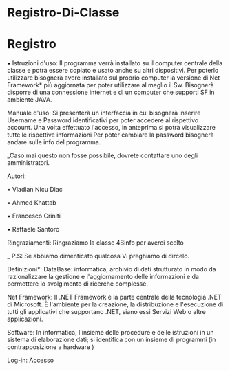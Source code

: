 # Registro-Di-Classe
# Registro



•	Istruzioni d'uso:
Il programma verrà installato su il computer centrale della classe e potrà essere copiato e usato anche su altri dispositivi. Per poterlo utilizzare bisognerà avere installato sul proprio computer la versione di Net Framework* più aggiornata per poter utilizzare al meglio il Sw. Bisognerà disporre di una connessione internet e di un computer che supporti SF in ambiente JAVA.

Manuale d'uso: 
Si presenterà un interfaccia in cui bisognerà inserire Username e Password identificativi per poter accedere al rispettivo account. Una volta effettuato l'accesso, in anteprima si potrà visualizzare tutte le rispettive informazioni Per poter cambiare la password bisognerà andare sulle info del programma. 

_Caso mai questo non fosse possibile, dovrete contattare uno degli amministratori.

Autori:

•	Vladian Nicu Diac

•	Ahmed Khattab

•	Francesco Criniti

•	Raffaele Santoro

Ringraziamenti:
Ringraziamo la classe 4Binfo per averci scelto

_ P.S: Se abbiamo dimenticato qualcosa Vi preghiamo di dircelo.

Definizioni*:
DataBase: informatica, archivio di dati strutturato in modo da razionalizzare la gestione e l'aggiornamento delle informazioni e da permettere lo svolgimento di ricerche complesse. 

Net Framework: Il .NET Framework è la parte centrale della tecnologia .NET di Microsoft. È l'ambiente per la creazione, la distribuzione e l'esecuzione di tutti gli applicativi che supportano .NET, siano essi Servizi Web o altre applicazioni. 

Software: In informatica, l'insieme delle procedure e delle istruzioni in un sistema di elaborazione dati; si identifica con un insieme di programmi (in contrapposizione a hardware ) 

Log-in: Accesso

